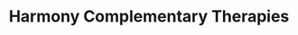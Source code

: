 ---
title: "Harmony Complementary Therapies"
url: /edinburgh/harmony-complementary-therapies/
shop: Massage
---